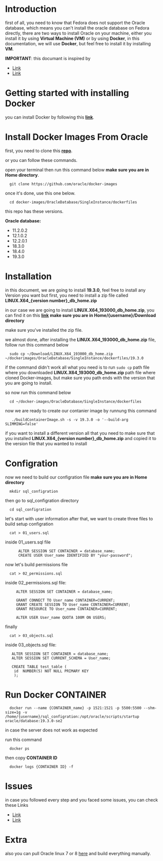 # Introduction

first of all, you need to know that Fedora does not support the Oracle database, which means you can't install the oracle database on Fedora directly, there are two ways to install Oracle on your machine, either you install it by using **Virtual Machine (VM)** or by using **Docker**, in this documentation, we will use **Docker**, but feel free to install it by installing **VM**.

**IMPORTANT**: this documant is inspired by
- [Link](https://github.com/oracle/docker-images/blob/main/OracleDatabase/SingleInstance/README.md) 
- [Link](https://marschall.github.io/2020/04/12/oracle-docker-container.html)


# Getting started with installing Docker

 you can install Docker by following this **[link](https://docs.docker.com/engine/install/fedora/)**.

# Install Docker Images From Oracle 

first, you need to clone this **[repo](https://github.com/oracle/docker-images)**.
  
or you can follow these commands.
  
open your terminal then run this command below **make sure you are in Home directory**.

      git clone https://github.com/oracle/docker-images
 
once it's done, use this one below. 

      cd docker-images/OracleDatabase/SingleInstance/dockerfiles
 
 this repo has these versions.

   **Oracle database:**
 - 11.2.0.2
 - 12.1.0.2
 - 12.2.0.1
 - 18.3.0 
 - 18.4.0  
 - 19.3.0

# Installation 

in this document, we are going to install **19.3.0**, feel free to install any Version you want but first, you need to install a zip file called **LINUX.X64_{version number}_db_home.zip** 

in our case we are going to install **LINUX.X64_193000_db_home.zip**, you can find it on this **[link](https://www.oracle.com/database/technologies/oracle-database-software-downloads.html#19c)** **make sure you are in Home/{username}/Download directory**

make sure you've installed the zip file. 

we almost done, after installing the **LINUX.X64_193000_db_home.zip** file, follow run this command below 

      sudo cp ~/Download/LINUX.X64_193000_db_home.zip ~/dockerimages/OracleDatabase/SingleInstance/dockerfiles/19.3.0
  
if the command didn't work all what you need is to run 
`sudo cp` path file where you downloaded **LINUX.X64_193000_db_home.zip** path file where cloned Docker-images, but make sure you path ends with the version that you are going to install.
  
  so now run this command below

      cd ~/docker-images/OracleDatabase/SingleInstance/dockerfiles
 
 now we are ready to create our contanier image by runnung this command 


       ./buildContainerImage.sh -s -v 19.3.0 -o '--build-arg SLIMMING=false'


if you want to install a different version all that you need to make sure that you installed **LINUX.X64_{version number}_db_home.zip** and copied it to the version file that you wanted to install

# Configration  

now we need to build our configration file **make sure you are in Home directory**

      mkdir sql_configration
 
 then go to sql_configration directory 
 
      cd sql_configration
 let's start with user information
 after that, we want to create three files to build setup configration
 
      cat > 01_users.sql
 
inside 01_users.sql file 

      
          ALTER SESSION SET CONTAINER = database_name;
          CREATE USER User_name IDENTIFIED BY "your-password";

now let's build permissions file


      cat > 02_permissions.sql 
 
 
 inside 02_permissions.sql file:
      
         ALTER SESSION SET CONTAINER = database_name;
        
         GRANT CONNECT TO User_name CONTAINER=CURRENT;
         GRANT CREATE SESSION TO User_name CONTAINER=CURRENT;
         GRANT RESOURCE TO User_name CONTAINER=CURRENT;

         ALTER USER User_name QUOTA 100M ON USERS;
         
  
 finally
 
 
      cat > 03_objects.sql
      
 
 inside 03_objects.sql file:
 
  
       ALTER SESSION SET CONTAINER = database_name;  
       ALTER SESSION SET CURRENT_SCHEMA = User_name;
           
       CREATE TABLE test_table (
        id  NUMBER(5) NOT NULL PRIMARY KEY
        );

# Run Docker CONTAINER
 
      docker run --name {CONTAINER_name} -p 1521:1521 -p 5500:5500 --shm-size=1g -v /home/{username}/sql_configration:/opt/oracle/scripts/startup oracle/database:19.3.0-se2

in case the server does not work as expected 

  run this command 
    
      docker ps

then copy **CONTAINER ID**
  
      docker logs {CONTAINER ID} -f
    
# Issues

 in case you followed every step and you faced some issues, you can check these Links
 
- [Link](https://github.com/oracle/docker-images/blob/main/OracleDatabase/SingleInstance/README.md) 
- [Link](https://marschall.github.io/2020/04/12/oracle-docker-container.html)

# Extra 
 also you can pull Oracle linux 7 or 8 [here](https://hub.docker.com/_/oraclelinux?tab=tags&page=1&ordering=last_updated) 
 and build everything manually. 

